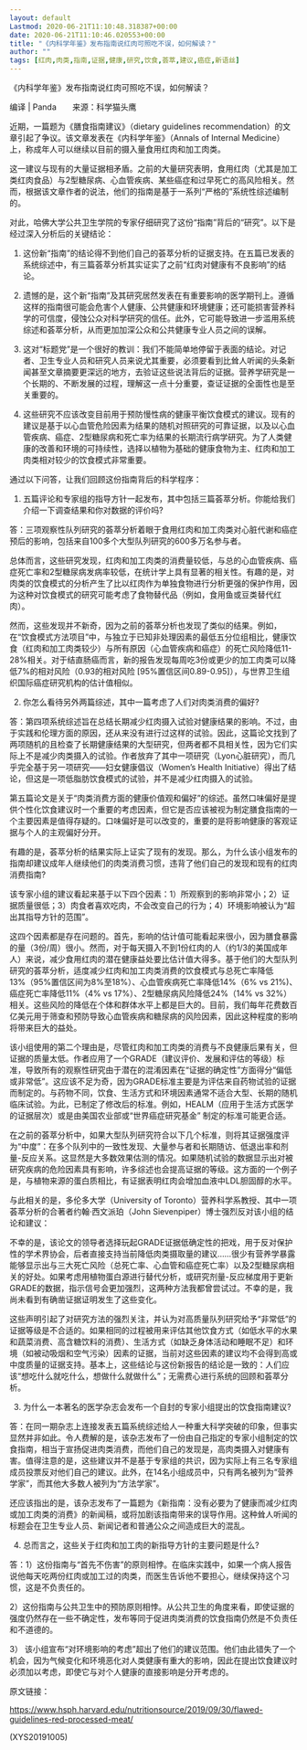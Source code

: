 ```yaml
---
layout: default
Lastmod: 2020-06-21T11:10:48.318387+00:00
date: 2020-06-21T11:10:46.020553+00:00
title: "《内科学年鉴》发布指南说红肉可照吃不误，如何解读？"
author: ""
tags: [红肉,肉类,指南,证据,健康,研究,饮食,荟萃,建议,癌症,新语丝]
---
```


《内科学年鉴》发布指南说红肉可照吃不误，如何解读？

编译 | Panda　　来源：科学猫头鹰

近期，一篇题为《膳食指南建议》（dietary guidelines recommendation）的文章引起了争议。该文章发表在《内科学年鉴》（Annals of Internal Medicine）上，称成年人可以继续以目前的摄入量食用红肉和加工肉类。

这一建议与现有的大量证据相矛盾。之前的大量研究表明，食用红肉（尤其是加工类红肉食品）与2型糖尿病、心血管疾病、某些癌症和过早死亡的高风险相关。然而，根据该文章作者的说法，他们的指南是基于一系列“严格的”系统性综述编制的。

对此，哈佛大学公共卫生学院的专家仔细研究了这份“指南”背后的“研究”。以下是经过深入分析后的关键结论：

1. 这份新“指南”的结论得不到他们自己的荟萃分析的证据支持。在五篇已发表的系统综述中，有三篇荟萃分析其实证实了之前“红肉对健康有不良影响”的结论。

2. 遗憾的是，这个新“指南”及其研究居然发表在有重要影响的医学期刊上。遵循这样的指南很可能会危害个人健康、公共健康和环境健康；还可能损害营养科学的可信度，侵蚀公众对科学研究的信任。此外，它可能导致进一步滥用系统综述和荟萃分析，从而更加加深公众和公共健康专业人员之间的误解。

3. 这对“标题党”是一个很好的教训：我们不能简单地停留于表面的结论。对记者、卫生专业人员和研究人员来说尤其重要，必须要看到比耸人听闻的头条新闻甚至文章摘要更深远的地方，去验证这些说法背后的证据。营养学研究是一个长期的、不断发展的过程，理解这一点十分重要，查证证据的全面性也是至关重要的。

4. 这些研究不应该改变目前用于预防慢性病的健康平衡饮食模式的建议。现有的建议是基于以心血管危险因素为结果的随机对照研究的可靠证据，以及以心血管疾病、癌症、2型糖尿病和死亡率为结果的长期流行病学研究。为了人类健康的改善和环境的可持续性，选择以植物为基础的健康食物为主、红肉和加工肉类相对较少的饮食模式非常重要。

通过以下问答，让我们回顾这份指南背后的科学程序：

1. 五篇评论和专家组的指导方针一起发布，其中包括三篇荟萃分析。你能给我们介绍一下调查结果和你对数据的评价吗?

答：三项观察性队列研究的荟萃分析着眼于食用红肉和加工肉类对心脏代谢和癌症预后的影响，包括来自100多个大型队列研究的600多万名参与者。

总体而言，这些研究发现，红肉和加工肉类的消费量较低，与总的心血管疾病、癌症死亡率和2型糖尿病发病率较低，在统计学上具有显著的相关性。有趣的是，对肉类的饮食模式的分析产生了比以红肉作为单独食物进行分析更强的保护作用，因为这种对饮食模式的研究可能考虑了食物替代品（例如，食用鱼或豆类替代红肉）。

然而，这些发现并不新奇，因为之前的荟萃分析也发现了类似的结果。例如，在“饮食模式方法项目”中，与独立于已知非处理因素的最低五分位组相比，健康饮食（红肉和加工肉类较少）与所有原因（心血管疾病和癌症）的死亡风险降低11-28%相关。对于结直肠癌而言，新的报告发现每周吃3份或更少的加工肉类可以降低7%的相对风险（0.93的相对风险 [95%置信区间0.89-0.95]），与世界卫生组织国际癌症研究机构的估计值相似。

2. 你怎么看待另外两篇综述，其中一篇考虑了人们对肉类消费的偏好?

答：第四项系统综述旨在总结长期减少红肉摄入试验对健康结果的影响。不过，由于实践和伦理方面的原因，还从来没有进行过这样的试验。因此，这篇论文找到了两项随机的且检查了长期健康结果的大型研究，但两者都不具相关性，因为它们实际上不是减少肉类摄入的试验。作者放弃了其中一项研究（Lyon心脏研究），而几乎完全基于另一项研究——妇女健康倡议（Women’s Health Initiative）得出了结论，但这是一项低脂肪饮食模式的试验，并不是减少红肉摄入的试验。

第五篇论文是关于“肉类消费方面的健康价值观和偏好”的综述。虽然口味偏好是提供个性化饮食建议时一个重要的考虑因素，但它是否应该被视为制定膳食指南的一个主要因素是值得存疑的。口味偏好是可以改变的，重要的是将影响健康的客观证据与个人的主观偏好分开。

有趣的是，荟萃分析的结果实际上证实了现有的发现。那么，为什么该小组发布的指南却建议成年人继续他们的肉类消费习惯，违背了他们自己的发现和现有的红肉消费指南?

该专家小组的建议看起来基于以下四个因素：1）所观察到的影响非常小；2）证据质量很低；3）肉食者喜欢吃肉，不会改变自己的行为；4）环境影响被认为“超出其指导方针的范围”。

这四个因素都是存在问题的。首先，影响的估计值可能看起来很小，因为膳食暴露的量（3份/周）很小。然而，对于每天摄入不到1份红肉的人（约1/3的美国成年人）来说，减少食用红肉的潜在健康益处要比估计值大得多。基于他们的大型队列研究的荟萃分析，适度减少红肉和加工肉类消费的饮食模式与总死亡率降低13%（95%置信区间为8%至18%）、心血管疾病死亡率降低14%（6% vs 21%)、癌症死亡率降低11%（4% vs 17%）、2型糖尿病风险降低24%（14% vs 32%）相关。这些风险的降低在个体和群体水平上都是巨大的。目前，我们每年花费数百亿美元用于筛查和预防导致心血管疾病和糖尿病的风险因素，因此这种程度的影响将带来巨大的益处。

该小组使用的第二个理由是，尽管红肉和加工肉类的消费与不良健康后果有关，但证据的质量太低。作者应用了一个GRADE（建议评价、发展和评估的等级）标准，导致所有的观察性研究由于潜在的混淆因素在“证据的确定性”方面得分“偏低或非常低”。这应该不足为奇，因为GRADE标准主要是为评估来自药物试验的证据而制定的。与药物不同，饮食、生活方式和环境因素通常不适合大型、长期的随机临床试验。为此，已制定了修改后的标准。例如，HEALM（应用于生活方式医学的证据层次）或是由美国农业部或“世界癌症研究基金” 制定的标准可能更合适。

在之前的荟萃分析中，如果大型队列研究符合以下几个标准，则将其证据强度评为“中度”：在多个队列中的一致性发现、大量参与者和长期随访、低退出率和剂量-反应关系。这显然是大多数效果估测的情况。如果随机试验的数据显示出对被研究疾病的危险因素具有影响，许多综述也会提高证据的等级。这方面的一个例子是，与植物来源的蛋白质相比，有证据表明红肉会增加血液中LDL胆固醇的水平。

与此相关的是，多伦多大学（University of Toronto）营养科学系教授、其中一项荟萃分析的合著者约翰·西文派珀（John Sievenpiper）博士强烈反对该小组的结论和建议：

不幸的是，该论文的领导者选择玩起GRADE证据低确定性的把戏，用于反对保护性的学术界协会，后者直接支持当前降低肉类摄取量的建议……很少有营养学暴露能够显示出与三大死亡风险（总死亡率、心血管和癌症死亡率）以及2型糖尿病相关的好处。如果考虑用植物蛋白源进行替代分析，或研究剂量-反应梯度用于更新GRADE的数据，指示信号会更加强烈，这两种方法我都曾尝试过。不幸的是，我尚未看到有确凿证据证明发生了这些变化。

这些声明引起了对研究方法的强烈关注，并认为对高质量队列研究给予“非常低”的证据等级是不合适的。如果相同的过程被用来评估其他饮食方式（如低水平的水果和蔬菜消费、高含糖饮料的消费）、生活方式（如缺乏身体活动和睡眠不足）和环境（如被动吸烟和空气污染）因素的证据，当前对这些因素的建议均不会得到高或中度质量的证据支持。基本上，这些结论与这份新报告的结论是一致的：人们应该“想吃什么就吃什么，想做什么就做什么”；无需费心进行系统的回顾和荟萃分析。

3. 为什么一本著名的医学杂志会发布一个自封的专家小组提出的饮食指南建议?

答：在同一期杂志上连接发表五篇系统综述给人一种重大科学突破的印象，但事实显然并非如此。令人费解的是，该杂志发布了一份由自己指定的专家小组制定的饮食指南，相当于宣扬促进肉类消费，而他们自己的发现是，高肉类摄入对健康有害。值得注意的是，这些建议并不是基于专家组的共识，因为实际上有三名专家组成员投票反对他们自己的建议。此外，在14名小组成员中，只有两名被列为“营养学家”，而其他大多数人被列为“方法学家”。

还应该指出的是，该杂志发布了一篇题为《新指南：没有必要为了健康而减少红肉或加工肉类的消费》的新闻稿，或将加剧该指南带来的误导作用。这种耸人听闻的标题会在卫生专业人员、新闻记者和普通公众之间造成巨大的混乱。

4. 总而言之，这些关于红肉和加工肉的新指导方针的主要问题是什么?

答：1）这份指南与“首先不伤害”的原则相悖。在临床实践中，如果一个病人报告说他每天吃两份红肉或加工过的肉类，而医生告诉他不要担心，继续保持这个习惯，这是不负责任的。

2）这份指南与公共卫生中的预防原则相悖。从公共卫生的角度来看，即使证据的强度仍然存在一些不确定性，发布等同于促进肉类消费的饮食指南仍然是不负责任和不道德的。

3） 该小组宣布“对环境影响的考虑”超出了他们的建议范围。他们由此错失了一个机会，因为气候变化和环境恶化对人类健康有重大的影响，因此在提出饮食建议时必须加以考虑，即使它与对个人健康的直接影响是分开考虑的。

原文链接：

https://www.hsph.harvard.edu/nutritionsource/2019/09/30/flawed-guidelines-red-processed-meat/

(XYS20191005)


